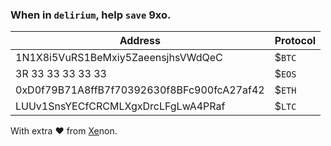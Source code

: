 ### When in `delirium`, help `save` 9xo.


|Address|Protocol|
|----|----|
|1N1X8i5VuRS1BeMxiy5ZaeensjhsVWdQeC|$`BTC`|bitcoin.org
|3R 33 33 33 33 33|$`EOS`|eos.io
|0xD0f79B71A8ffB7f70392630f8BFc900fcA27af42|$`ETH`|ethereum.org
|LUUv1SnsYECfCRCMLXgxDrcLFgLwA4PRaf|$`LTC`|litecoin.org

With extra ❤️ from [Xe](https://2by.me)non.
